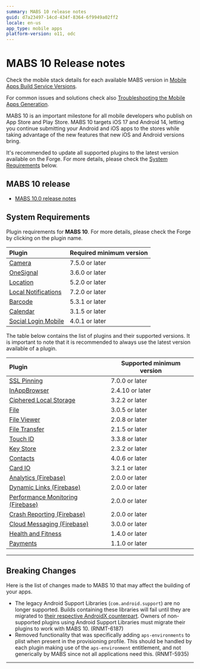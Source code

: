 ```yaml
---
summary: MABS 10 release notes
guid: d7a23497-14cd-434f-8364-6f9949a02ff2
locale: en-us
app_type: mobile apps
platform-version: o11, odc
---
```


# MABS 10 Release notes

<div class="info">

Check the mobile stack details for each available MABS version in [Mobile Apps Build Service Versions](../mabs-versions.md).
</div>

<div class="info">

For common issues and solutions check also [Troubleshooting the Mobile Apps Generation](https://success.outsystems.com/Support/Enterprise_Customers/Troubleshooting/Troubleshooting_the_Mobile_Apps_Generation).
</div>

MABS 10 is an important milestone for all mobile developers who publish on App Store and Play Store. MABS 10 targets iOS 17 and Android 14, letting you continue submitting your Android and iOS apps to the stores while taking advantage of the new features that new iOS and Android versions bring.

<div class="warning">

It's recommended to update all supported plugins to the latest version available on the Forge. For more details, please check the [System Requirements](#system-requirements) below.

</div>

## MABS 10 release

* [MABS 10.0 release notes](10.0/10.0.md)

## System Requirements

Plugin requirements for **MABS 10**. For more details, please check the Forge by clicking on the plugin name.

|Plugin|Required minimum version|
|:--|---|
|[Camera](https://www.outsystems.com/forge/component-versions/1390)|7.5.0 or later|
|[OneSignal](https://www.outsystems.com/forge/component-versions/2119)|3.6.0 or later|
|[Location](https://www.outsystems.com/forge/component-overview/1395/location-plugin)|5.2.0 or later|
|[Local Notifications](https://www.outsystems.com/forge/component-overview/1541/local-notifications-plugin)|7.2.0 or later|
|[Barcode](https://www.outsystems.com/forge/component-overview/1403/barcode-plugin)|5.3.1 or later|
|[Calendar](https://www.outsystems.com/forge/component-versions/1566)|3.1.5 or later|
|[Social Login Mobile](https://www.outsystems.com/forge/component-versions/7895)|4.0.1 or later|

The table below contains the list of plugins and their supported versions. It is important to note that it is recommended to always use the latest version available of a plugin.

|Plugin|Supported minimum version|
|:--|---|
|[SSL Pinning](https://www.outsystems.com/forge/component-versions/1873)|7.0.0 or later|
|[InAppBrowser](https://www.outsystems.com/forge/component-versions/1558)|2.4.10 or later|
|[Ciphered Local Storage](https://www.outsystems.com/forge/component-versions/1500)|3.2.2 or later|
|[File](https://www.outsystems.com/forge/component-versions/1633)|3.0.5 or later|
|[File Viewer](https://www.outsystems.com/forge/component-versions/1606)|2.0.8 or later|
|[File Transfer](https://www.outsystems.com/forge/component-versions/1409)|2.1.5 or later|
|[Touch ID](https://www.outsystems.com/forge/component-versions/1431)|3.3.8 or later|
|[Key Store](https://www.outsystems.com/forge/component-versions/1550)|2.3.2 or later|
|[Contacts](https://www.outsystems.com/forge/component-versions/1394)|4.0.6 or later|
|[Card IO](https://www.outsystems.com/forge/component-versions/1438)|3.2.1 or later|
|[Analytics (Firebase)](https://www.outsystems.com/forge/component-versions/10704)|2.0.0 or later|
|[Dynamic Links (Firebase)](https://www.outsystems.com/forge/component-versions/10988)|2.0.0 or later|
|[Performance Monitoring (Firebase)](https://www.outsystems.com/forge/component-versions/10706)|2.0.0 or later|
|[Crash Reporting (Firebase)](https://www.outsystems.com/forge/component-versions/10705)|2.0.0 or later|
|[Cloud Messaging (Firebase)](https://www.outsystems.com/forge/component-versions/12174)|3.0.0 or later|
|[Health and Fitness](https://www.outsystems.com/forge/component-versions/11715)|1.4.0 or later|
|[Payments](https://www.outsystems.com/forge/component-versions/13678)|1.1.0 or later|

-----

## Breaking Changes

Here is the list of changes made to MABS 10 that may affect the building of your apps.

* The legacy Android Support Libraries (`com.android.support`) are no longer supported. Builds containing these libraries will fail until they are migrated to [their respective AndroidX counterpart](https://developer.android.com/jetpack/androidx/migrate/artifact-mappings). Owners of non-supported plugins using Android Support Libraries must migrate their plugins to work with MABS 10. (RNMT-6187)
* Removed functionality that was specifically adding `aps-environments` to plist when present in the provisioning profile. This should be handled by each plugin making use of the `aps-environment` entitlement, and not generically by MABS since not all applications need this. (RNMT-5935)


-----
